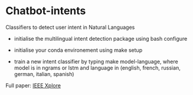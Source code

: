 # Chatbot-intents
Classifiers to detect user intent in Natural Languages

* initialise the multilingual intent detection package using bash configure

* initialise your conda environement using make setup

* train a new intent classifier by typing make model-language, where model is in ngrams or lstm and language in (english, french, russian, german, italian, spanish)

Full paper: [IEEE Xplore](https://ieeexplore.ieee.org/document/8931717)

